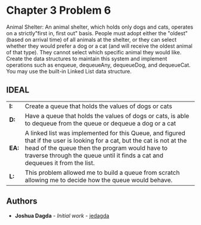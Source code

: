 # Chapter 3 Problem 6

Animal Shelter: An animal shelter, which holds only dogs and cats, operates on a strictly"first in, first
out" basis. People must adopt either the "oldest" (based on arrival time) of all animals at the shelter,
or they can select whether they would prefer a dog or a cat (and will receive the oldest animal of
that type). They cannot select which specific animal they would like. Create the data structures to
maintain this system and implement operations such as enqueue, dequeueAny, dequeueDog,
and dequeueCat. You may use the built-in Linked List data structure.

## IDEAL 
 <table style="width:100%">
  <tr>
    <td><B>I:</B></td>
   <td>Create a queue that holds the values of dogs or cats</td>
    <tr>
    <td><B>D:</B></td>
    <td>Have a queue that holds the values of dogs or cats, is able to dequeue from the queue or dequeue a dog or a cat</td>
  </tr>
  <tr>
    <td><B>EA:</B></td>
    <td> A linked list was implemented for this Queue, and figured that if the user is looking for a cat, but the cat is not at the head of the queue then the program would have to traverse through the queue until it finds a cat and dequeues it from the list.</td>
  </tr>
  <tr>
    <td><B>L:</B></td>
    <td>This problem allowed me to build a queue from scratch allowing me to decide how the queue would behave.</td>
  </tr>
</table> 

## Authors

* **Joshua Dagda** - *Initial work* - [jedagda](https://github.com/jedagda)


